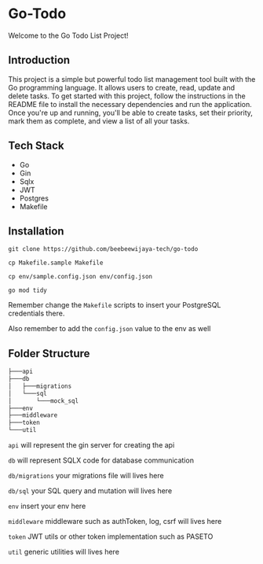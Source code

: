 # Go-Todo

Welcome to the Go Todo List Project!

## Introduction

This project is a simple but powerful todo list management tool built with the Go programming language. It allows users to create, read, update and delete tasks.
To get started with this project, follow the instructions in the README file to install the necessary dependencies and run the application. Once you're up and running, you'll be able to create tasks, set their priority, mark them as complete, and view a list of all your tasks.

## Tech Stack

- Go
- Gin
- Sqlx
- JWT
- Postgres
- Makefile

## Installation

```
git clone https://github.com/beebeewijaya-tech/go-todo

cp Makefile.sample Makefile

cp env/sample.config.json env/config.json

go mod tidy

```

Remember change the `Makefile` scripts to insert your PostgreSQL credentials there.

Also remember to add the `config.json` value to the env as well

## Folder Structure

```bash
├───api
├───db
│   ├───migrations
│   └───sql
│       └───mock_sql
├───env
├───middleware
├───token
└───util
```

`api` will represent the gin server for creating the api

`db` will represent SQLX code for database communication

`db/migrations` your migrations file will lives here

`db/sql` your SQL query and mutation will lives here

`env` insert your env here

`middleware` middleware such as authToken, log, csrf will lives here

`token` JWT utils or other token implementation such as PASETO

`util` generic utilities will lives here
